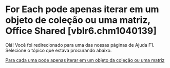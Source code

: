 
# For Each pode apenas iterar em um objeto de coleção ou uma matriz, Office Shared [vblr6.chm1040139]

Olá! Você foi redirecionado para uma das nossas páginas de Ajuda F1. Selecione o tópico que estava procurando abaixo.

[Para cada uma pode apenas iterar em um objeto da coleção ou uma matriz](http://msdn.microsoft.com/library/0defd9d4-4775-c5dd-1212-951016efe997%28Office.15%29.aspx)
